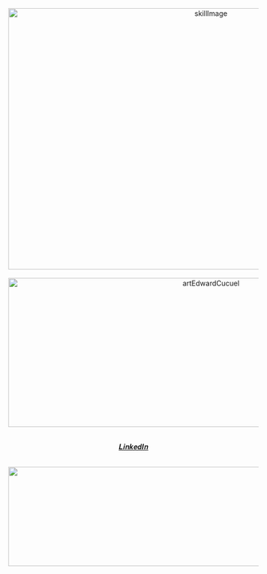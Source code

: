 <div align="center">

  <img width="800" height="526" alt="skillImage" src="https://github.com/user-attachments/assets/1aaa89c7-16e2-4147-88e6-81acca875a17" />

  <br/>
  <br/>
  
  <img width="800" height="300" alt="artEdwardCucuel" src="https://github.com/user-attachments/assets/43a4dd01-d1d4-4964-a5c5-5c399495ff14" />

  <br/>
  <br/>

  [𝑳𝒊𝒏𝒌𝒆𝒅𝑰𝒏](https://www.linkedin.com/in/dkssud-chaeyeon/)
  
  <br/>
  
  <a href="https://www.gitanimals.org/en_US?utm_medium=image&utm_source=dkssud-dus&utm_content=line">
    <img
      src="https://render.gitanimals.org/lines/dkssud-dus?pet-id=737165150863023595"
      width="800"
      height="200"
    />
  </a>

</div>
